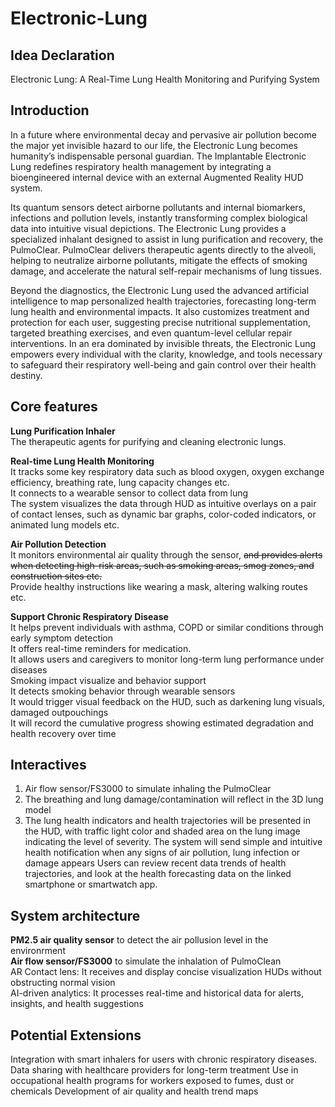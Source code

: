 # Electronic-Lung
## Idea Declaration
Electronic Lung: A Real-Time Lung Health Monitoring and Purifying System
## Introduction
In a future where environmental decay and pervasive air pollution become the major yet invisible hazard to our life, the Electronic Lung becomes humanity’s indispensable personal guardian. The Implantable Electronic Lung redefines respiratory health management by integrating a bioengineered internal device with an external Augmented Reality HUD system.

Its quantum sensors detect airborne pollutants and internal biomarkers, infections and pollution levels, instantly transforming complex biological data into intuitive visual depictions. The Electronic Lung provides a specialized inhalant designed to assist in lung purification and recovery, the PulmoClear. PulmoClear delivers therapeutic agents directly to the alveoli, helping to neutralize airborne pollutants, mitigate the effects of smoking damage, and accelerate the natural self-repair mechanisms of lung tissues.

Beyond the diagnostics, the Electronic Lung used the advanced artificial intelligence to map personalized health trajectories, forecasting long-term lung health and environmental impacts. It also customizes treatment and protection for each user, suggesting precise nutritional supplementation, targeted breathing exercises, and even quantum-level cellular repair interventions. In an era dominated by invisible threats, the Electronic Lung empowers every individual with the clarity, knowledge, and tools necessary to safeguard their respiratory well-being and gain control over their health destiny.

## Core features
**Lung Purification Inhaler**\
The therapeutic agents for purifying and cleaning electronic lungs.

**Real-time Lung Health Monitoring**\
It tracks some key respiratory data such as blood oxygen, oxygen exchange efficiency, breathing rate, lung capacity changes etc.\
It connects to a wearable sensor to collect data from lung\
The system visualizes the data through HUD as intuitive overlays on a pair of contact lenses, such as dynamic bar graphs, color-coded indicators, or animated lung models etc.

**Air Pollution Detection**\
It monitors environmental air quality through the sensor, ~~and provides alerts when detecting high-risk areas, such as smoking areas, smog zones, and construction sites etc.~~\
Provide healthy instructions like wearing a mask, altering walking routes etc.

**Support Chronic Respiratory Disease**\
It helps prevent individuals with asthma, COPD or similar conditions through early symptom detection\
It offers real-time reminders for medication.\
It allows users and caregivers to monitor long-term lung performance under diseases\
Smoking impact visualize and behavior support\
It detects smoking behavior through wearable sensors\
It would trigger visual feedback on the HUD, such as darkening lung visuals, damaged outpouchings\
It will record the cumulative progress showing estimated degradation and health recovery over time

## Interactives
1. Air flow sensor/FS3000 to simulate inhaling the PulmoClear
2. The breathing and lung damage/contamination will reflect in the 3D lung model
3. The lung health indicators and health trajectories will be presented in the HUD, with traffic light color and shaded area on the lung image indicating the level of severity.
The system will send simple and intuitive health notification when any signs of air pollution, lung infection or damage appears
Users can review recent data trends of health trajectories, and look at the health forecasting data on the linked smartphone or smartwatch app.

## System architecture
**PM2.5 air quality sensor** to detect the air pollusion level in the environrment\
**Air flow sensor/FS3000** to simulate the inhalation of PulmoClean\
AR Contact lens: It receives and display concise visualization HUDs without obstructing normal vision\
AI-driven analytics: It processes real-time and historical data for alerts, insights, and health suggestions

## Potential Extensions
Integration with smart inhalers for users with chronic respiratory diseases.
Data sharing with healthcare providers for long-term treatment
Use in occupational health programs for workers exposed to fumes, dust or chemicals
Development of air quality and health trend maps

